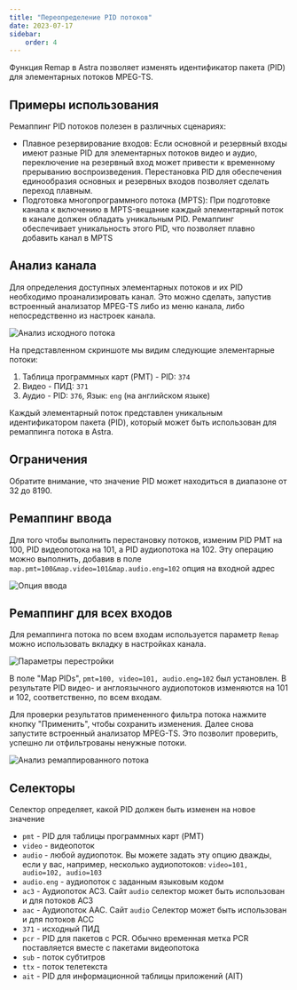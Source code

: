 ```yaml
---
title: "Переопределение PID потоков"
date: 2023-07-17
sidebar:
    order: 4
---
```


Функция Remap в Astra позволяет изменять идентификатор пакета (PID) для элементарных потоков MPEG-TS.

## Примеры использования[](https://help.cesbo.com/astra/processing/mpegts/remap#use-cases)

Ремаппинг PID потоков полезен в различных сценариях:

- Плавное резервирование входов: Если основной и резервный входы имеют разные PID для элементарных потоков видео и аудио, переключение на резервный вход может привести к временному прерыванию воспроизведения. Перестановка PID для обеспечения единообразия основных и резервных входов позволяет сделать переход плавным.
- Подготовка многопрограммного потока (MPTS): При подготовке канала к включению в MPTS-вещание каждый элементарный поток в канале должен обладать уникальным PID. Ремаппинг обеспечивает уникальность этого PID, что позволяет плавно добавить канал в MPTS

## Анализ канала[](https://help.cesbo.com/astra/processing/mpegts/remap#analyze-channel)

Для определения доступных элементарных потоков и их PID необходимо проанализировать канал. Это можно сделать, запустив встроенный анализатор MPEG-TS либо из меню канала, либо непосредственно из настроек канала.

![Анализ исходного потока](https://cdn.cesbo.com/help/astra/processing/utilities/remap/analyze-original.png)

На представленном скриншоте мы видим следующие элементарные потоки:

1. Таблица программных карт (PMT) - PID: `374`
2. Видео - ПИД: `371`
3. Аудио - PID: `376`, Язык: `eng` (на английском языке)

Каждый элементарный поток представлен уникальным идентификатором пакета (PID), который может быть использован для ремаппинга потока в Astra.

## Ограничения[](https://help.cesbo.com/astra/processing/mpegts/remap#limitations)

Обратите внимание, что значение PID может находиться в диапазоне от 32 до 8190.

## Ремаппинг ввода[](https://help.cesbo.com/astra/processing/mpegts/remap#input-remapping)

Для того чтобы выполнить перестановку потоков, изменим PID PMT на 100, PID видеопотока на 101, а PID аудиопотока на 102. Эту операцию можно выполнить, добавив в поле `map.pmt=100&map.video=101&map.audio.eng=102` опция на входной адрес

![Опция ввода](https://cdn.cesbo.com/help/astra/processing/utilities/remap/input-options.png)

## Ремаппинг для всех входов[](https://help.cesbo.com/astra/processing/mpegts/remap#remapping-for-all-inputs)

Для ремаппинга потока по всем входам используется параметр `Remap` можно использовать вкладку в настройках канала.

![Параметры перестройки](https://cdn.cesbo.com/help/astra/processing/utilities/remap/remap-options.png)

В поле "Map PIDs", `pmt=100, video=101, audio.eng=102` был установлен. В результате PID видео- и англоязычного аудиопотоков изменяются на 101 и 102, соответственно, по всем входам.

Для проверки результатов примененного фильтра потока нажмите кнопку "Применить", чтобы сохранить изменения. Далее снова запустите встроенный анализатор MPEG-TS. Это позволит проверить, успешно ли отфильтрованы ненужные потоки.

![Анализ ремаппированного потока](https://cdn.cesbo.com/help/astra/processing/utilities/remap/analyze-remapped.png)

## Селекторы[](https://help.cesbo.com/astra/processing/mpegts/remap#selectors)

Селектор определяет, какой PID должен быть изменен на новое значение

- `pmt` - PID для таблицы программных карт (PMT)
- `video` - видеопоток
- `audio` - любой аудиопоток. Вы можете задать эту опцию дважды, если у вас, например, несколько аудиопотоков: `video=101, audio=102, audio=103`
- `audio.eng` - аудиопоток с заданным языковым кодом
- `ac3` - Аудиопоток AC3. Сайт `audio` селектор может быть использован и для потоков AC3
- `aac` - Аудиопоток AAC. Сайт `audio` Селектор может быть использован и для потоков ACC
- `371` - исходный ПИД
- `pcr` - PID для пакетов с PCR. Обычно временная метка PCR поставляется вместе с пакетами видеопотока
- `sub` - поток субтитров
- `ttx` - поток телетекста
- `ait` - PID для информационной таблицы приложений (AIT)
